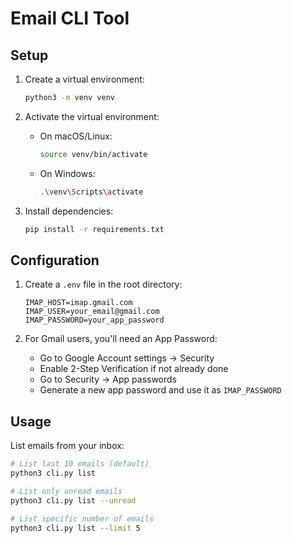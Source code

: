# Email CLI Tool

## Setup

1. Create a virtual environment:
   ```bash
   python3 -m venv venv
   ```

2. Activate the virtual environment:
   - On macOS/Linux:
     ```bash
     source venv/bin/activate
     ```
   - On Windows:
     ```bash
     .\venv\Scripts\activate
     ```

3. Install dependencies:
   ```bash
   pip install -r requirements.txt
   ```

## Configuration

1. Create a `.env` file in the root directory:
   ```
   IMAP_HOST=imap.gmail.com
   IMAP_USER=your_email@gmail.com
   IMAP_PASSWORD=your_app_password
   ```

2. For Gmail users, you'll need an App Password:
   - Go to Google Account settings → Security
   - Enable 2-Step Verification if not already done
   - Go to Security → App passwords
   - Generate a new app password and use it as `IMAP_PASSWORD`

## Usage

List emails from your inbox:
```bash
# List last 10 emails (default)
python3 cli.py list

# List only unread emails
python3 cli.py list --unread

# List specific number of emails
python3 cli.py list --limit 5

